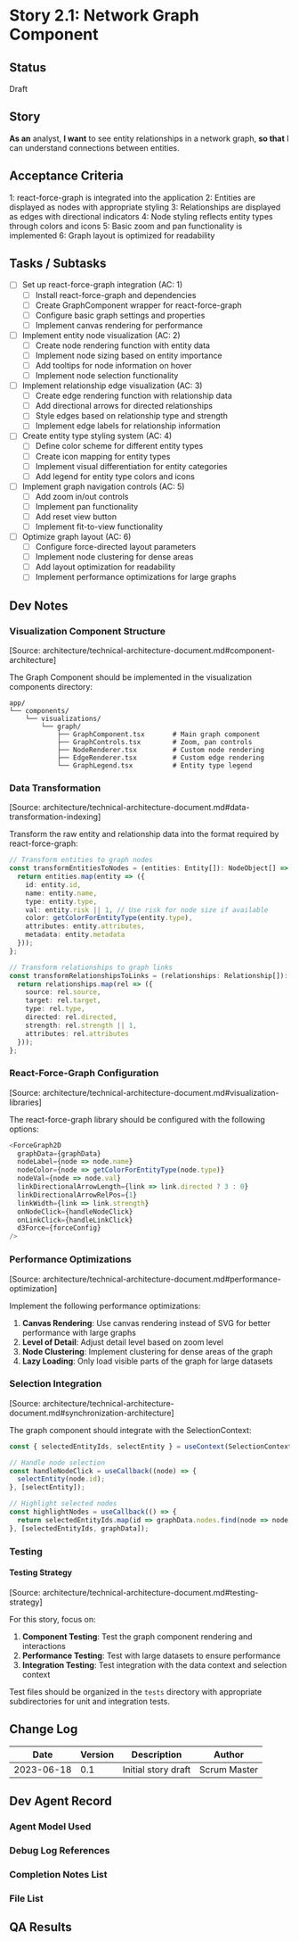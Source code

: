 # Story 2.1: Network Graph Component

## Status
Draft

## Story
**As an** analyst,
**I want** to see entity relationships in a network graph,
**so that** I can understand connections between entities.

## Acceptance Criteria
1: react-force-graph is integrated into the application
2: Entities are displayed as nodes with appropriate styling
3: Relationships are displayed as edges with directional indicators
4: Node styling reflects entity types through colors and icons
5: Basic zoom and pan functionality is implemented
6: Graph layout is optimized for readability

## Tasks / Subtasks
- [ ] Set up react-force-graph integration (AC: 1)
  - [ ] Install react-force-graph and dependencies
  - [ ] Create GraphComponent wrapper for react-force-graph
  - [ ] Configure basic graph settings and properties
  - [ ] Implement canvas rendering for performance

- [ ] Implement entity node visualization (AC: 2)
  - [ ] Create node rendering function with entity data
  - [ ] Implement node sizing based on entity importance
  - [ ] Add tooltips for node information on hover
  - [ ] Implement node selection functionality

- [ ] Implement relationship edge visualization (AC: 3)
  - [ ] Create edge rendering function with relationship data
  - [ ] Add directional arrows for directed relationships
  - [ ] Style edges based on relationship type and strength
  - [ ] Implement edge labels for relationship information

- [ ] Create entity type styling system (AC: 4)
  - [ ] Define color scheme for different entity types
  - [ ] Create icon mapping for entity types
  - [ ] Implement visual differentiation for entity categories
  - [ ] Add legend for entity type colors and icons

- [ ] Implement graph navigation controls (AC: 5)
  - [ ] Add zoom in/out controls
  - [ ] Implement pan functionality
  - [ ] Add reset view button
  - [ ] Implement fit-to-view functionality

- [ ] Optimize graph layout (AC: 6)
  - [ ] Configure force-directed layout parameters
  - [ ] Implement node clustering for dense areas
  - [ ] Add layout optimization for readability
  - [ ] Implement performance optimizations for large graphs

## Dev Notes

### Visualization Component Structure
[Source: architecture/technical-architecture-document.md#component-architecture]

The Graph Component should be implemented in the visualization components directory:

```
app/
└── components/
    └── visualizations/
        └── graph/
            ├── GraphComponent.tsx       # Main graph component
            ├── GraphControls.tsx        # Zoom, pan controls
            ├── NodeRenderer.tsx         # Custom node rendering
            ├── EdgeRenderer.tsx         # Custom edge rendering
            └── GraphLegend.tsx          # Entity type legend
```

### Data Transformation
[Source: architecture/technical-architecture-document.md#data-transformation-indexing]

Transform the raw entity and relationship data into the format required by react-force-graph:

```typescript
// Transform entities to graph nodes
const transformEntitiesToNodes = (entities: Entity[]): NodeObject[] => {
  return entities.map(entity => ({
    id: entity.id,
    name: entity.name,
    type: entity.type,
    val: entity.risk || 1, // Use risk for node size if available
    color: getColorForEntityType(entity.type),
    attributes: entity.attributes,
    metadata: entity.metadata
  }));
};

// Transform relationships to graph links
const transformRelationshipsToLinks = (relationships: Relationship[]): LinkObject[] => {
  return relationships.map(rel => ({
    source: rel.source,
    target: rel.target,
    type: rel.type,
    directed: rel.directed,
    strength: rel.strength || 1,
    attributes: rel.attributes
  }));
};
```

### React-Force-Graph Configuration
[Source: architecture/technical-architecture-document.md#visualization-libraries]

The react-force-graph library should be configured with the following options:

```typescript
<ForceGraph2D
  graphData={graphData}
  nodeLabel={node => node.name}
  nodeColor={node => getColorForEntityType(node.type)}
  nodeVal={node => node.val}
  linkDirectionalArrowLength={link => link.directed ? 3 : 0}
  linkDirectionalArrowRelPos={1}
  linkWidth={link => link.strength}
  onNodeClick={handleNodeClick}
  onLinkClick={handleLinkClick}
  d3Force={forceConfig}
/>
```

### Performance Optimizations
[Source: architecture/technical-architecture-document.md#performance-optimization]

Implement the following performance optimizations:

1. **Canvas Rendering**: Use canvas rendering instead of SVG for better performance with large graphs
2. **Level of Detail**: Adjust detail level based on zoom level
3. **Node Clustering**: Implement clustering for dense areas of the graph
4. **Lazy Loading**: Only load visible parts of the graph for large datasets

### Selection Integration
[Source: architecture/technical-architecture-document.md#synchronization-architecture]

The graph component should integrate with the SelectionContext:

```typescript
const { selectedEntityIds, selectEntity } = useContext(SelectionContext);

// Handle node selection
const handleNodeClick = useCallback((node) => {
  selectEntity(node.id);
}, [selectEntity]);

// Highlight selected nodes
const highlightNodes = useCallback(() => {
  return selectedEntityIds.map(id => graphData.nodes.find(node => node.id === id));
}, [selectedEntityIds, graphData]);
```

### Testing

#### Testing Strategy
[Source: architecture/technical-architecture-document.md#testing-strategy]

For this story, focus on:

1. **Component Testing**: Test the graph component rendering and interactions
2. **Performance Testing**: Test with large datasets to ensure performance
3. **Integration Testing**: Test integration with the data context and selection context

Test files should be organized in the `tests` directory with appropriate subdirectories for unit and integration tests.

## Change Log
| Date | Version | Description | Author |
|------|---------|-------------|--------|
| 2023-06-18 | 0.1 | Initial story draft | Scrum Master |

## Dev Agent Record

### Agent Model Used

### Debug Log References

### Completion Notes List

### File List

## QA Results
